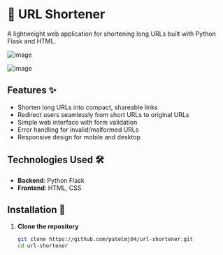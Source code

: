 # 🔗 URL Shortener

A lightweight web application for shortening long URLs built with Python Flask and HTML.

![image](https://github.com/user-attachments/assets/92153c05-4bf7-44fb-b161-2299c7ee552b)

![image](https://github.com/user-attachments/assets/15dfd9ba-07fd-4fa5-8865-bc915c5b4b0d)

## Features ✨
- Shorten long URLs into compact, shareable links
- Redirect users seamlessly from short URLs to original URLs
- Simple web interface with form validation
- Error handling for invalid/malformed URLs
- Responsive design for mobile and desktop

## Technologies Used 🛠️
- **Backend**: Python Flask
- **Frontend**: HTML, CSS

## Installation 🚀

1. **Clone the repository**
   ```bash
   git clone https://github.com/patelmj04/url-shortener.git
   cd url-shortener


   
